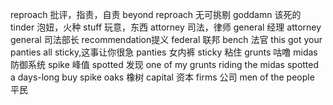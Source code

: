reproach 批评，指责，自责
beyond reproach 无可挑剔
goddamn 该死的
tinder 泡妞，火种
stuff 玩意，东西
attorney 司法，律师
general 经理
attorney general 司法部长
recommendation提义
federal 联邦
bench 法官
this got your panties all sticky,这事让你很急
panties 女内裤
sticky 粘住
grunts 咕噜
midas 防御系统
spike 峰值
spotted 发现
one of my grunts riding the midas spotted a days-long buy spike
oaks 橡树
capital 资本
firms 公司
men of the people 平民